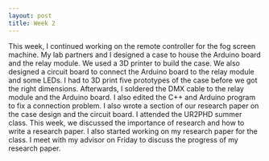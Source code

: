 ```yaml
---
layout: post
title: Week 2
---
```

This week, I continued working on the remote controller for the fog screen machine. My lab partners and I designed a case to house the Arduino board and the relay module. We used a 3D printer to build the case. We also designed a circuit board to connect the Arduino board to the relay module and some LEDs. I had to 3D print five prototypes of the case before we got the right dimensions. Afterwards, I soldered the DMX cable to the relay module and the Arduino board. I also edited the C++ and Arduino program to fix a connection problem. I also wrote a section of our research paper on the case design and the circuit board. 
I attended the UR2PHD summer class. This week, we discussed the importance of research and how to write a research paper. I also started working on my research paper for the class. I meet with my advisor on Friday to discuss the progress of my research paper.
